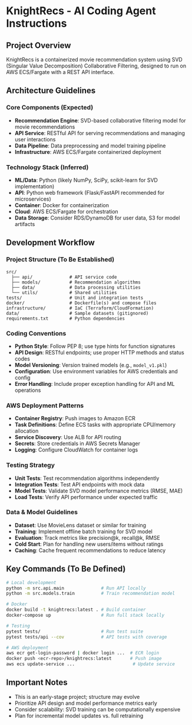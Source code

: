 # KnightRecs - AI Coding Agent Instructions

## Project Overview
KnightRecs is a containerized movie recommendation system using SVD (Singular Value Decomposition) Collaborative Filtering, designed to run on AWS ECS/Fargate with a REST API interface.

## Architecture Guidelines

### Core Components (Expected)
- **Recommendation Engine**: SVD-based collaborative filtering model for movie recommendations
- **API Service**: RESTful API for serving recommendations and managing user interactions
- **Data Pipeline**: Data preprocessing and model training pipeline
- **Infrastructure**: AWS ECS/Fargate containerized deployment

### Technology Stack (Inferred)
- **ML/Data**: Python (likely NumPy, SciPy, scikit-learn for SVD implementation)
- **API**: Python web framework (Flask/FastAPI recommended for microservices)
- **Container**: Docker for containerization
- **Cloud**: AWS ECS/Fargate for orchestration
- **Data Storage**: Consider RDS/DynamoDB for user data, S3 for model artifacts

## Development Workflow

### Project Structure (To Be Established)
```
src/
  ├── api/              # API service code
  ├── models/           # Recommendation algorithms
  ├── data/             # Data processing utilities
  └── utils/            # Shared utilities
tests/                  # Unit and integration tests
docker/                 # Dockerfile(s) and compose files
infrastructure/         # IaC (Terraform/CloudFormation)
data/                   # Sample datasets (gitignored)
requirements.txt        # Python dependencies
```

### Coding Conventions
- **Python Style**: Follow PEP 8; use type hints for function signatures
- **API Design**: RESTful endpoints; use proper HTTP methods and status codes
- **Model Versioning**: Version trained models (e.g., `model_v1.pkl`)
- **Configuration**: Use environment variables for AWS credentials and config
- **Error Handling**: Include proper exception handling for API and ML operations

### AWS Deployment Patterns
- **Container Registry**: Push images to Amazon ECR
- **Task Definitions**: Define ECS tasks with appropriate CPU/memory allocation
- **Service Discovery**: Use ALB for API routing
- **Secrets**: Store credentials in AWS Secrets Manager
- **Logging**: Configure CloudWatch for container logs

### Testing Strategy
- **Unit Tests**: Test recommendation algorithms independently
- **Integration Tests**: Test API endpoints with mock data
- **Model Tests**: Validate SVD model performance metrics (RMSE, MAE)
- **Load Tests**: Verify API performance under expected traffic

### Data & Model Guidelines
- **Dataset**: Use MovieLens dataset or similar for training
- **Training**: Implement offline batch training for SVD model
- **Evaluation**: Track metrics like precision@k, recall@k, RMSE
- **Cold Start**: Plan for handling new users/items without ratings
- **Caching**: Cache frequent recommendations to reduce latency

## Key Commands (To Be Defined)
```bash
# Local development
python -m src.api.main              # Run API locally
python -m src.models.train          # Train recommendation model

# Docker
docker build -t knightrecs:latest . # Build container
docker-compose up                   # Run full stack locally

# Testing
pytest tests/                       # Run test suite
pytest tests/api --cov              # API tests with coverage

# AWS deployment
aws ecr get-login-password | docker login ...  # ECR login
docker push <ecr-repo>/knightrecs:latest       # Push image
aws ecs update-service ...                      # Update service
```

## Important Notes
- This is an early-stage project; structure may evolve
- Prioritize API design and model performance metrics early
- Consider scalability: SVD training can be computationally expensive
- Plan for incremental model updates vs. full retraining
